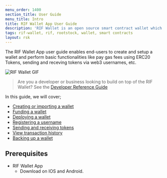 ```yaml
---
menu_order: 1400
section_title: User Guide
menu_title: Intro
title: RIF Wallet App User Guide
description: 'RIF Wallet is an open source smart contract wallet which enables businesses to create and deploy fully customizable on-chain wallets'
tags: rif-wallet, rif, rootstock, wallet, smart contracts
layout: rsk
---
```


The RIF Wallet App user guide enables end-users to create and setup a wallet and perform basic functionalities like pay gas fees using ERC20 Tokens, sending and receving tokens via web3 usernames, etc.

<div class="image-container">
    <img src="/assets/img/rif-wallet/rif-wallet-gif-overview.gif"  title="RIF Wallet GIF"/>
</div>

> Are you a developer or business looking to build on top of the RIF Wallet? See the [Developer Reference Guide](/rif/wallet/dev-reference/)

In this guide, we will cover;

* [Creating or importing a wallet](/rif/wallet/user-guide/create-and-import/)
* [Funding a wallet](/rif/wallet/user-guide/funding-a-wallet/)
* [Deploying a wallet](/rif/wallet/user-guide/deploy-a-wallet/)
* [Registering a username](/rif/wallet/user-guide/registering-a-username/)
* [Sending and receiving tokens](/rif/wallet/user-guide/sending-and-receiving-tokens/)
* [View transaction history](/rif/wallet/user-guide/viewing-transaction-history/)
* [Backing up a wallet](/rif/wallet/user-guide/wallet-backup/)

## Prerequisites

* RIF Wallet App
    * Download on IOS and Android.
